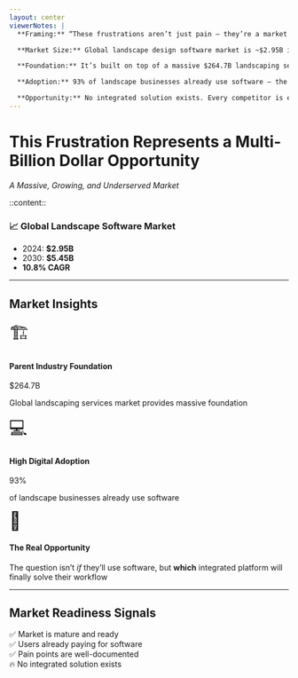 ```yaml
---
layout: center
viewerNotes: |
  **Framing:** “These frustrations aren’t just pain — they’re a market signal.”

  **Market Size:** Global landscape design software market is ~$2.95B in 2024 and forecasted to reach $5.45B by 2030, growing at a healthy 10.8% CAGR.

  **Foundation:** It’s built on top of a massive $264.7B landscaping services industry. This is no niche; it’s a core part of the economy.

  **Adoption:** 93% of landscape businesses already use software — the question is not *if*, but *which* platform they’ll standardize on.

  **Opportunity:** No integrated solution exists. Every competitor is either too complex, too simple, or too fragmented. That leaves a wide-open gap for Flora to lead.
---
```


# This Frustration Represents a Multi-Billion Dollar Opportunity

_A Massive, Growing, and Underserved Market_

::content::

### 📈 Global Landscape Software Market

- 2024: **$2.95B**
- 2030: **$5.45B**
- **10.8% CAGR**

---

## Market Insights

<div class="grid-3 gap-4">
  <div class="card text-center">
    <div style="font-size:2rem">🏗️</div>
    <h4>Parent Industry Foundation</h4>
    <p class="big-number">$264.7B</p>
    <p>Global landscaping services market provides massive foundation</p>
  </div>

  <div class="card text-center">
    <div style="font-size:2rem">💻</div>
    <h4>High Digital Adoption</h4>
    <p class="big-number">93%</p>
    <p>of landscape businesses already use software</p>
  </div>

  <div class="card text-center" style="border-left:4px solid var(--gold)">
    <div style="font-size:2rem">🎯</div>
    <h4>The Real Opportunity</h4>
    <p class="key-insight">
      The question isn’t <em>if</em> they’ll use software, but <strong>which</strong>
      integrated platform will finally solve their workflow
    </p>
  </div>
</div>

---

## Market Readiness Signals

<div class="grid-2 gap-4">
  <div class="card">✅ Market is mature and ready</div>
  <div class="card">✅ Users already paying for software</div>
  <div class="card">✅ Pain points are well-documented</div>
  <div class="card">🔥 No integrated solution exists</div>
</div>
